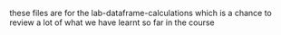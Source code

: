 
these files are for the lab-dataframe-calculations which is a chance to review a lot of what we have learnt so far in the course
